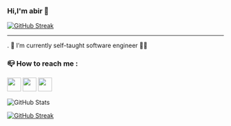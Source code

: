 ### Hi,I'm abir 👋
[![GitHub Streak](http://github-readme-streak-stats.herokuapp.com?user=abiroua20&theme=dark)](https://git.io/streak-stats)
_________________________________________________________________________________________________________________________________________________________

. 🔭 I’m currently self-taught software engineer 👩‍💻 

### 📪 How to reach me :
<img height="32" width="32" src="https://cdn.simpleicons.org/twitter" />  <img height="32" width="32" src="https://cdn.simpleicons.org/instagram/#E4405F" /> <img height="32" width="32" src="https://cdn.simpleicons.org/linkedin/#0A66C2" />





![GitHub Stats](https://github-readme-stats.vercel.app/api?username=abiroua20&theme=radical)

[![GitHub Streak](http://github-readme-streak-stats.herokuapp.com?user=abiroua20&theme=dark)](https://git.io/streak-stats)
